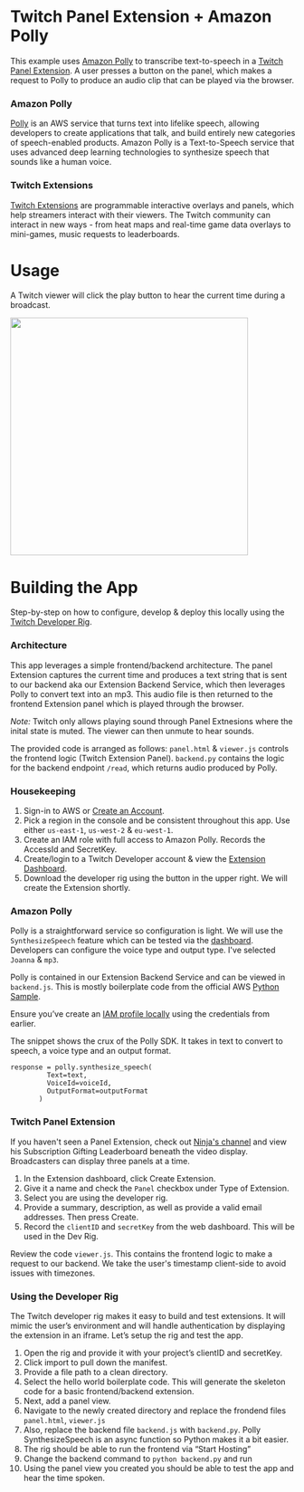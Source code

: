 # Twitch Panel Extension + Amazon Polly

This example uses [Amazon Polly](https://aws.amazon.com/polly/) to transcribe text-to-speech in a [Twitch Panel Extension](https://www.twitch.tv/p/extensions/). A user presses a button on the panel, which makes a request to Polly to produce an audio clip that can be played via the browser. 

### Amazon Polly

[Polly](https://aws.amazon.com/polly/) is an AWS service that turns text into lifelike speech, allowing developers to create applications that talk, and build entirely new categories of speech-enabled products. Amazon Polly is a Text-to-Speech service that uses advanced deep learning technologies to synthesize speech that sounds like a human voice.

### Twitch Extensions 
[Twitch Extensions](https://www.twitch.tv/p/extensions/) are programmable interactive overlays and panels, which help streamers interact with their viewers. The Twitch community can interact in new ways  - from heat maps and real-time game data overlays to mini-games, music requests to leaderboards.

# Usage 

A Twitch viewer will click the play button to hear the current time during a broadcast.

<img src="https://github.com/mauerbac/amazon-polly-twitch-extension/blob/master/panel.png" width="420">

# Building the App

Step-by-step on how to configure, develop & deploy this locally using the [Twitch Developer Rig](https://dev.twitch.tv/docs/extensions/rig/). 

### Architecture 

This app leverages a simple frontend/backend architecture. The panel Extension captures the current time and produces a text string that is sent to our backend aka our Extension Backend Service, which then leverages Polly to convert text into an mp3. This audio file is then returned to the frontend Extension panel which is played through the browser. 

*Note:* Twitch only allows playing sound through Panel Extnesions where the inital state is muted. The viewer can then unmute to hear sounds. 

The provided code is arranged as follows: `panel.html` & `viewer.js` controls the frontend logic (Twitch Extension Panel). `backend.py` contains the logic for the backend endpoint `/read`, which returns audio produced by Polly.  	  

### Housekeeping
1. Sign-in to AWS or [Create an Account](https://us-west-2.console.aws.amazon.com).
2. Pick a region in the console and be consistent throughout this app. Use either `us-east-1`, `us-west-2` & `eu-west-1`.
3. Create an IAM role with full access to Amazon Polly. Records the AccessId and SecretKey.
4. Create/login to a Twitch Developer account & view the [Extension Dashboard](https://dev.twitch.tv/dashboard/extensions).
5. Download the developer rig using the button in the upper right. We will create the Extension shortly.  

### Amazon Polly

Polly is a straightforward service so configuration is light. We will use the `SynthesizeSpeech` feature which can be tested via the [dashboard](https://console.aws.amazon.com/polly/home/SynthesizeSpeech). Developers can configure the voice type and output type. I've selected `Joanna` & `mp3`. 
 
Polly is contained in our Extension Backend Service and can be viewed in `backend.js`. This is mostly boilerplate code from the official AWS [Python Sample](https://docs.aws.amazon.com/polly/latest/dg/example-Python-server-code.html). 

Ensure you’ve create an [IAM profile locally](https://docs.aws.amazon.com/cli/latest/userguide/cli-configure-role.html) using the credentials from earlier. 

The snippet shows the crux of the Polly SDK. It takes in text to convert to speech, a voice type and an output format. 
```
response = polly.synthesize_speech(
         Text=text,
         VoiceId=voiceId,
         OutputFormat=outputFormat
       )
```

### Twitch Panel Extension

If you haven't seen a Panel Extension, check out [Ninja's channel](https://www.twitch.tv/ninja) and view his Subscription Gifting Leaderboard beneath the video display. Broadcasters can display three panels at a time.

1. In the Extension dashboard, click Create Extension.
2. Give it a name and check the `Panel` checkbox under Type of Extension.
3. Select you are using the developer rig.
4. Provide a summary, description, as well as provide a valid email addresses. Then press Create. 
5. Record the `clientID` and `secretKey` from the web dashboard. This will be used in the Dev Rig.

Review the code `viewer.js`. This contains the frontend logic to make a request to our backend. We take the user's timestamp client-side to avoid issues with timezones.


### Using the Developer Rig

The Twitch developer rig makes it easy to build and test extensions. It will mimic the user’s environment and will handle authentication by displaying the extension in an iframe. Let’s setup the rig and test the app. 

1. Open the rig and provide it with your project’s clientID and secretKey.
2. Click import to pull down the manifest. 
3. Provide a file path to a clean directory. 
4. Select the hello world boilerplate code. This will generate the skeleton code for a basic frontend/backend extension.   
5. Next, add a panel view. 
6. Navigate to the newly created directory and replace the frondend files `panel.html`, `viewer.js`
7. Also, replace the backend file `backend.js` with `backend.py`. Polly SynthesizeSpeech is an async function so Python makes it a bit easier. 
8. The rig should be able to run the frontend via “Start Hosting”
9. Change the backend command to `python backend.py` and run 
10. Using the panel view you created you should be able to test the app and hear the time spoken. 
